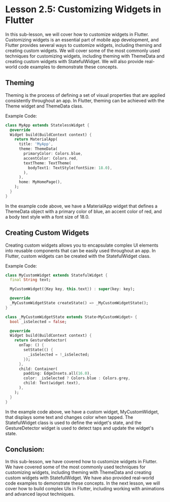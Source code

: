 # Lesson 2.5: Customizing Widgets in Flutter

In this sub-lesson, we will cover how to customize widgets in Flutter. Customizing widgets is an essential part of mobile app development, and Flutter provides several ways to customize widgets, including theming and creating custom widgets. We will cover some of the most commonly used techniques for customizing widgets, including theming with ThemeData and creating custom widgets with StatefulWidget. We will also provide real-world code examples to demonstrate these concepts.

## Theming

Theming is the process of defining a set of visual properties that are applied consistently throughout an app. In Flutter, theming can be achieved with the Theme widget and ThemeData class.

Example Code:

```dart
class MyApp extends StatelessWidget {
  @override
  Widget build(BuildContext context) {
    return MaterialApp(
      title: 'MyApp',
      theme: ThemeData(
        primaryColor: Colors.blue,
        accentColor: Colors.red,
        textTheme: TextTheme(
          bodyText1: TextStyle(fontSize: 18.0),
        ),
      ),
      home: MyHomePage(),
    );
  }
}
```

In the example code above, we have a MaterialApp widget that defines a ThemeData object with a primary color of blue, an accent color of red, and a body text style with a font size of 18.0.

## Creating Custom Widgets

Creating custom widgets allows you to encapsulate complex UI elements into reusable components that can be easily used throughout an app. In Flutter, custom widgets can be created with the StatefulWidget class.

Example Code:

```dart
class MyCustomWidget extends StatefulWidget {
  final String text;

  MyCustomWidget({Key key, this.text}) : super(key: key);

  @override
  _MyCustomWidgetState createState() => _MyCustomWidgetState();
}

class _MyCustomWidgetState extends State<MyCustomWidget> {
  bool _isSelected = false;

  @override
  Widget build(BuildContext context) {
    return GestureDetector(
      onTap: () {
        setState(() {
          _isSelected = !_isSelected;
        });
      },
      child: Container(
        padding: EdgeInsets.all(16.0),
        color: _isSelected ? Colors.blue : Colors.grey,
        child: Text(widget.text),
      ),
    );
  }
}
```

In the example code above, we have a custom widget, MyCustomWidget, that displays some text and changes color when tapped. The StatefulWidget class is used to define the widget's state, and the GestureDetector widget is used to detect taps and update the widget's state.

## Conclusion:

In this sub-lesson, we have covered how to customize widgets in Flutter. We have covered some of the most commonly used techniques for customizing widgets, including theming with ThemeData and creating custom widgets with StatefulWidget. We have also provided real-world code examples to demonstrate these concepts. In the next lesson, we will cover how to build complex UIs in Flutter, including working with animations and advanced layout techniques.